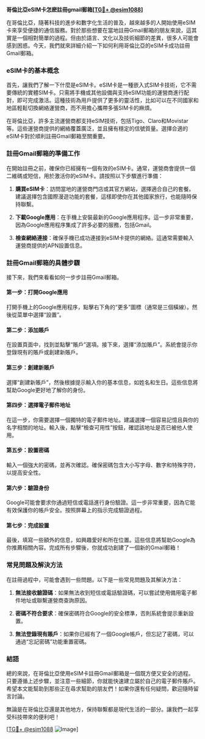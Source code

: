 **哥倫比亞eSIM卡怎麽註冊gmail郵箱[[TG💪+ @esim1088](https://t.me/s/esim1088)]**

在哥倫比亞，隨著科技的進步和數字化生活的普及，越來越多的人開始使用eSIM卡來享受便捷的通信服務。對於那些想要在當地註冊Gmail郵箱的朋友來說，這其實是一個相對簡單的過程。但由於語言、文化以及技術細節的差異，很多人可能會感到困惑。今天，我們就來詳細介紹一下如何利用哥倫比亞的eSIM卡成功註冊Gmail郵箱。

### eSIM卡的基本概念

首先，讓我們了解一下什麼是eSIM卡。eSIM卡是一種嵌入式SIM卡技術，它不需要傳統的實體SIM卡。只需將手機或其他設備與支持eSIM功能的運營商進行配對，即可完成激活。這種技術為用戶提供了更多的靈活性，比如可以在不同國家和地區輕鬆切換網絡運營商，而不用擔心攜帶多張SIM卡的麻煩。

在哥倫比亞，許多主流運營商都支持eSIM技術，包括Tigo、Claro和Movistar等。這些運營商提供的網絡覆蓋廣泛，並且擁有穩定的信號質量。選擇合適的eSIM卡對於順利註冊Gmail郵箱至關重要。

### 註冊Gmail郵箱的準備工作

在開始註冊之前，確保你已經擁有一個有效的eSIM卡。通常，運營商會提供一個二維碼或短信，用於激活你的eSIM卡。請按照以下步驟進行準備：

1. **購買eSIM卡**：訪問當地的運營商門店或其官方網站，選擇適合自己的套餐。建議選擇包含國際漫遊功能的套餐，這樣即使你在其他國家旅行，也能隨時保持聯繫。
   
2. **下載Google應用**：在手機上安裝最新的Google應用程序。這一步非常重要，因為Google應用程序集成了許多必要的服務，包括Gmail。

3. **檢查網絡連接**：確保手機已成功連接到eSIM卡提供的網絡。這通常需要輸入運營商提供的APN設置信息。

### 註冊Gmail郵箱的具體步驟

接下來，我們來看看如何一步步註冊Gmail郵箱。

#### 第一步：打開Google應用

打開手機上的Google應用程序，點擊右下角的“更多”圖標（通常是三個橫線）。然後從菜單中選擇“設置”。

#### 第二步：添加賬戶

在設置頁面中，找到並點擊“賬戶”選項。接下來，選擇“添加賬戶”。系統會提示你登錄現有的賬戶或創建新賬戶。

#### 第三步：創建新賬戶

選擇“創建新賬戶”，然後根據提示輸入你的基本信息，如姓名和生日。這些信息將幫助Google更好地了解你的身份。

#### 第四步：選擇電子郵件地址

在這一步，你需要選擇一個獨特的電子郵件地址。建議選擇一個容易記憶且與你的名字相關的地址。輸入後，點擊“檢查可用性”按鈕，確認該地址是否已被他人使用。

#### 第五步：設置密碼

輸入一個強大的密碼，並再次確認。確保密碼包含大小写字母、數字和特殊字符，以提高安全性。

#### 第六步：驗證身份

Google可能會要求你通過短信或電話進行身份驗證。這一步非常重要，因為它能有效保護你的帳戶安全。按照屏幕上的指示完成驗證過程。

#### 第七步：完成設置

最後，填寫一些額外的信息，如興趣愛好和所在位置。這些信息將幫助Google為你推薦相關內容。完成所有步驟後，你就成功創建了一個新的Gmail郵箱！

### 常見問題及解決方法

在註冊過程中，可能會遇到一些問題。以下是一些常見問題及其解決方法：

1. **無法接收驗證碼**：如果無法收到短信或電話驗證碼，可以嘗試使用備用電子郵件地址或聯繫運營商查詢原因。

2. **密碼不符合要求**：確保密碼符合Google的安全標準，否則系統會提示重新設置。

3. **無法登錄現有賬戶**：如果你已經有了一個Google帳戶，但忘記了密碼，可以通過“忘記密碼”功能重置密碼。

### 結語

總的來說，在哥倫比亞使用eSIM卡註冊Gmail郵箱是一個既方便又安全的過程。只要遵循上述步驟，並注意一些細節，你就能快速建立屬於自己的電子郵件賬戶。希望本文能幫助到那些正在尋求幫助的朋友們！如果你還有任何疑問，歡迎隨時留言討論。

無論是在哥倫比亞還是其他地方，保持聯繫都是現代生活的一部分。讓我們一起享受科技帶來的便利吧！

[[TG💪+ @esim1088](https://t.me/s/esim1088) ![Image](https://i.postimg.cc/4NQfJmqS/Snipaste-2025-05-13-00-14-12.png)]